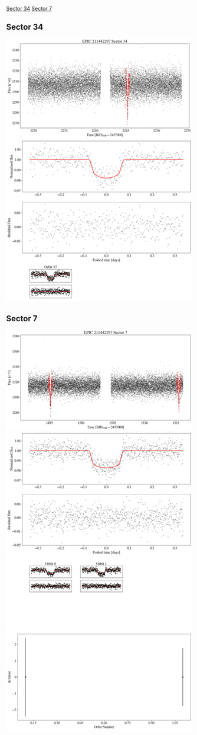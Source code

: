 [Sector 34](#sector34)
[Sector 7](#sector7)

<a name = "sector34"></a>
## Sector 34
![alt text](/tt/EPIC_211442297_Sector_34/EPIC_211442297_Sector_34_a_TimeSeries.png)
![alt text](/tt/EPIC_211442297_Sector_34/EPIC_211442297_Sector_34_b_FoldedLightCurve.png)
![alt text](/tt/EPIC_211442297_Sector_34/EPIC_211442297_Sector_34_b_IndividualTransitsWithFit.png)
 

<a name = "sector7"></a>
## Sector 7
![alt text](/tt/EPIC_211442297_Sector_7/EPIC_211442297_Sector_7_a_TimeSeries.png)
![alt text](/tt/EPIC_211442297_Sector_7/EPIC_211442297_Sector_7_b_FoldedLightCurve.png)
![alt text](/tt/EPIC_211442297_Sector_7/EPIC_211442297_Sector_7_b_IndividualTransitsWithFit.png)
![alt text](/tt/EPIC_211442297_Sector_7/EPIC_211442297_Sector_7_c_TimingResiduals.png)

